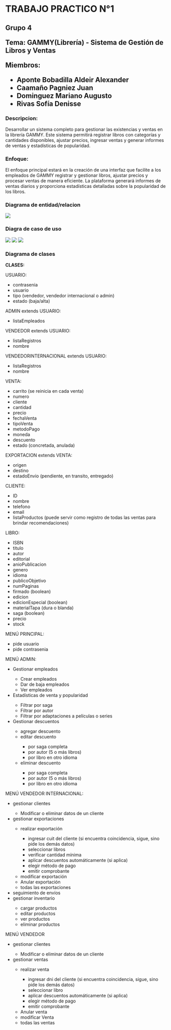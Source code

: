 <h1>TRABAJO PRACTICO N°1</h1>
<h2>
  <p>Grupo 4</p>
  <p>Tema: GAMMY(Librería) - Sistema de Gestión de Libros y Ventas</p>
  <p>Miembros:</p>
  <ul>
    <li>Aponte Bobadilla Aldeir Alexander</li>
    <li>Caamaño Pagniez Juan</li>
    <li>Dominguez Mariano Augusto</li>
    <li>Rivas Sofía Denisse</li>
  </ul>
</h2>
<h3>Descripcion:</h3>
<p>Desarrollar un sistema completo para gestionar las existencias y ventas en la librería GAMMY. Este sistema permitirá registrar libros con categorías y cantidades disponibles, ajustar precios, ingresar ventas y generar informes de ventas y estadísticas de popularidad.</p>
<h3>Enfoque:</h3>
<p>El enfoque principal estará en la creación de una interfaz que facilite a los empleados de GAMMY registrar y gestionar libros, ajustar precios y procesar ventas de manera eficiente. La plataforma generará informes de ventas diarios y proporciona estadísticas detalladas sobre la popularidad de los libros.</p>

<h3>Diagrama de entidad/relacion</h3>
<img src=https://github.com/sofiarivass/LibreriaGAMMY/blob/4d983b940481e40c21bf2768405100ff846c0656/entidad-relacion.png>

<h3>Diagra de caso de uso</h3>
<img src=https://github.com/sofiarivass/LibreriaGAMMY/blob/4d983b940481e40c21bf2768405100ff846c0656/casouso-1.png>
<img src=https://github.com/sofiarivass/LibreriaGAMMY/blob/4d983b940481e40c21bf2768405100ff846c0656/casouso-2.png>
<img src=https://github.com/sofiarivass/LibreriaGAMMY/blob/4d983b940481e40c21bf2768405100ff846c0656/casouso-3.png>

<h3>Diagrama de clases</h3>
<p><strong>CLASES:</strong></p>

<p>USUARIO:</p>
<ul>
  <li>contrasenia</li>
  <li>usuario</li>
  <li>tipo (vendedor, vendedor internacional o admin)</li>
  <li>estado (baja/alta)</li>
</ul>

<p>ADMIN extends USUARIO:</p>
<ul>
  <li>listaEmpleados<Usuario></li>
</ul>
    
<p>VENDEDOR extends USUARIO:</p>
<ul>
  <li> listaRegistros<VENTA></li>
  <li>nombre</li>
</ul>

<p>VENDEDORINTERNACIONAL extends USUARIO:</p>
<ul>
  <li>listaRegistros<VENTA></li>
  <li>nombre</li>
</ul>

<p>VENTA:</p>
<ul>
  <li>carrito<LIBRO> (se reinicia en cada venta)</li>
  <li>numero</li>
  <li>cliente</li>
  <li>cantidad</li>
  <li>precio</li>
  <li>fechaVenta</li>
  <li>tipoVenta</li>
  <li>metodoPago</li>
  <li>moneda</li>
  <li>descuento</li>
  <li>estado (concretada, anulada)</li>
</ul>

<p>EXPORTACION extends VENTA:</p>
<ul>
  <li>origen</li>
  <li>destino</li>
  <li>estadoEnvio (pendiente, en transito, entregado)</li>
</ul>

<p>CLIENTE:</p>
<ul>
  <li>ID</li>
  <li>nombre</li>
  <li>telefono</li>
  <li>email</li>
  <li>listaProductos<LIBRO> (puede servir como registro de todas las ventas para brindar recomendaciones)</li>
</ul>

<p>LIBRO:</p>
<ul>
  <li>ISBN</li>
  <li>titulo</li>
  <li>autor</li>
  <li>editorial</li>
  <li>anioPublicacion</li>
  <li>genero</li>
  <li>idioma</li>
  <li>publicoObjetivo</li>
  <li>numPaginas</li>
  <li>firmado (boolean)</li>
  <li>edicion</li>
  <li>edicionEspecial (boolean)</li>
  <li>materialTapa (dura o blanda)</li>
  <li>saga (boolean)</li>
  <li>precio</li>
  <li>stock</li>
</ul>

<p>MENÚ PRINCIPAL:</p>
<ul>
  <li>pide usuario</li>
  <li>pide contrasenia</li>
</ul>

<p>MENÚ ADMIN:</p>
<ul>
  <li>Gestionar empleados</li>
  <ul>
    <li>Crear empleados</li>
    <li>Dar de baja empleados</li>
    <li>Ver empleados</li>
  </ul>
  <li>Estadísticas de venta y popularidad</li>
  <ul>
    <li>Filtrar por saga</li>
    <li>Filtrar por autor</li>
    <li>Filtrar por adaptaciones a películas o series</li>
  </ul>
  <li>Gestionar descuentos</li>
  <ul>
    <li>agregar descuento</li>
    <li>editar descuento</li>
    <ul>
      <li>por saga completa</li>
      <li>por autor (5 o más libros)</li>
      <li>por libro en otro idioma</li>
    </ul>
    <li>eliminar descuento</li>
    <ul>
      <li>por saga completa</li>
      <li>por autor (5 o más libros)</li>
      <li>por libro en otro idioma</li>
    </ul>
  </ul>
</ul>

<p>MENÚ VENDEDOR INTERNACIONAL:</p>
<ul>
  <li>gestionar clientes</li>
  <ul>
    <li>Modificar o eliminar datos de un cliente</li>
  </ul>
  <li>gestionar exportaciones</li>
  <ul>
    <li>realizar exportación</li>
    <ul>
      <li>ingresar cuit del cliente (si encuentra coincidencia, sigue, sino pide los demás datos)</li>
      <li>seleccionar libros</li>
      <li>verificar cantidad mínima</li>
      <li>aplicar descuentos automáticamente (si aplica)</li>
      <li>elegir método de pago</li>
      <li>emitir comprobante</li>
    </ul>
    <li>modificar exportación</li>
    <li>Anular exportación</li>
    <li>todas las exportaciones</li>
  </ul>
  <li>seguimiento de envíos</li>
  <li>gestionar inventario</li>
  <ul>
    <li>cargar productos</li>
    <li>editar productos</li>
    <li>ver productos</li>
    <li>eliminar productos</li>
  </ul>
</ul>

<p>MENÚ VENDEDOR</p>
<ul>
  <li>gestionar clientes</li>
  <ul>
    <li>Modificar o eliminar datos de un cliente</li>
  </ul>
  <li>gestionar ventas</li>
  <ul>
    <li>realizar venta</li>
    <ul>
      <li>ingresar dni del cliente (si encuentra coincidencia, sigue, sino pide los demás datos)</li>
      <li>seleccionar libro</li>
      <li>aplicar descuentos automáticamente (si aplica)</li>
      <li>elegir método de pago</li>
      <li>emitir comprobante</li>
    </ul>
    <li>Anular venta</li>
    <li>modificar Venta</li>
    <li>todas las ventas</li>
  </ul>
</ul>
